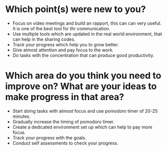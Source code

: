 # Which point(s) were new to you?

  * Focus on video meetings and build an rapport, this can can very useful. It is one of the best tool for thr communication.
  * Use multiple tools which are updated in the real world environment, that can help in the sharing codes.
  * Track your progress which help you to grow better.
  * Give atmost attention and pay focus to the work.
  * Do tasks with the concentration that can produce good productivity.

# Which area do you think you need to improve on? What are your ideas to make progress in that area?
  
  * Start doing tasks with atmost focus and use pomodoro timer of 20-25 minutes.
  * Gradually increase the timing of pomodoro timer.
  * Create a dedicated environment set up which can help to pay more focus.
  * Track your progress with the goals.
  * Conduct self assessments to check your progress.
